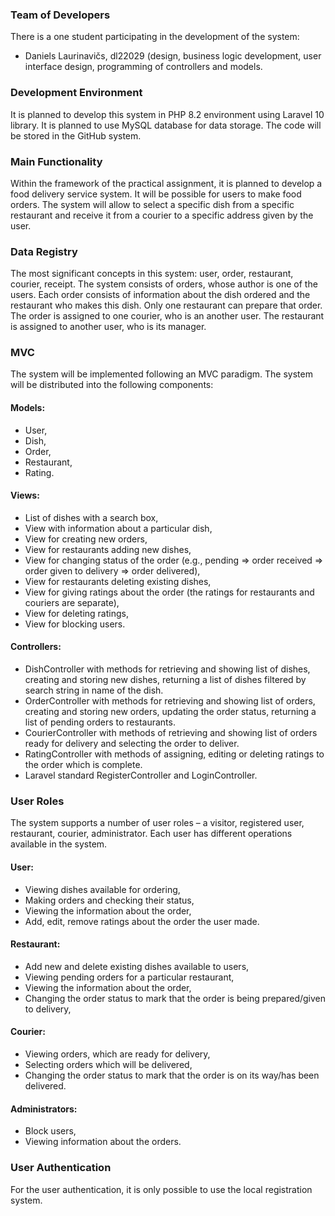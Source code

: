 ### Team of Developers
There is a one student participating in the development of the system:
-	Daniels Laurinavičs, dl22029 (design, business logic development, user interface design, programming of controllers and models.
### Development Environment
It is planned to develop this system in PHP 8.2 environment using Laravel 10 library. It is planned to use MySQL database for data storage. The code will be stored in the GitHub system.
### Main Functionality
Within the framework of the practical assignment, it is planned to develop a food delivery service system.
It will be possible for users to make food orders. The system will allow to select a specific dish from a specific restaurant and receive it from a courier to a specific address given by the user.
### Data Registry
The most significant concepts in this system: user, order, restaurant, courier, receipt.
The system consists of orders, whose author is one of the users. Each order consists of information about the dish ordered and the restaurant who makes this dish. Only one restaurant can prepare that order.
The order is assigned to one courier, who is an another user. The restaurant is assigned to another user, who is its manager.
  
### MVC
The system will be implemented following an MVC paradigm. The system will be distributed into the following components:
#### Models:
-	User,
-	Dish,
-	Order,
-	Restaurant,
-	Rating.
#### Views:
-	List of dishes with a search box,
-	View with information about a particular dish,
-	View for creating new orders,
-	View for restaurants adding new dishes,
-	View for changing status of the order (e.g., pending => order received => order given to delivery => order delivered),
-	View for restaurants deleting existing dishes,
-	View for giving ratings about the order (the ratings for restaurants and couriers are separate),
-	View for deleting ratings,
-	View for blocking users.
#### Controllers:
-	DishController with methods for retrieving and showing list of dishes, creating and storing new dishes, returning a list of dishes filtered by search string in name of the dish.
-	OrderController with methods for retrieving and showing list of orders, creating and storing new orders, updating the order status, returning a list of pending orders to restaurants.
-	CourierController with methods of retrieving and showing list of orders ready for delivery and selecting the order to deliver.
-	RatingController with methods of assigning, editing or deleting ratings to the order which is complete.
-	Laravel standard RegisterController and LoginController.
### User Roles
The system supports a number of user roles – a visitor, registered user, restaurant, courier, administrator. Each user has different operations available in the system.
#### User:
-	Viewing dishes available for ordering,
-	Making orders and checking their status,
-	Viewing the information about the order,
-	Add, edit, remove ratings about the order the user made.
#### Restaurant:
-	Add new and delete existing dishes available to users,
-	Viewing pending orders for a particular restaurant,
-	Viewing the information about the order,
-	Changing the order status to mark that the order is being prepared/given to delivery,
#### Courier:
-	Viewing orders, which are ready for delivery,
-	Selecting orders which will be delivered,
-	Changing the order status to mark that the order is on its way/has been delivered.
#### Administrators:
-	Block users,
-	Viewing information about the orders.
### User Authentication
For the user authentication, it is only possible to use the local registration system.
